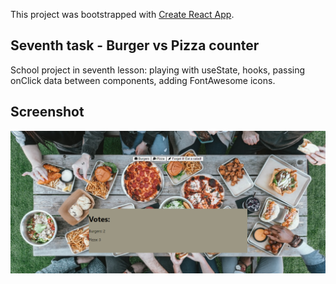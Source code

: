 This project was bootstrapped with [Create React App](https://github.com/facebook/create-react-app).

## Seventh task - Burger vs Pizza counter

School project in seventh lesson: playing with useState, hooks, passing onClick data between components, adding FontAwesome icons.

## Screenshot

![7_hooks_icons](./public/7_screenshot.png?raw=true)
